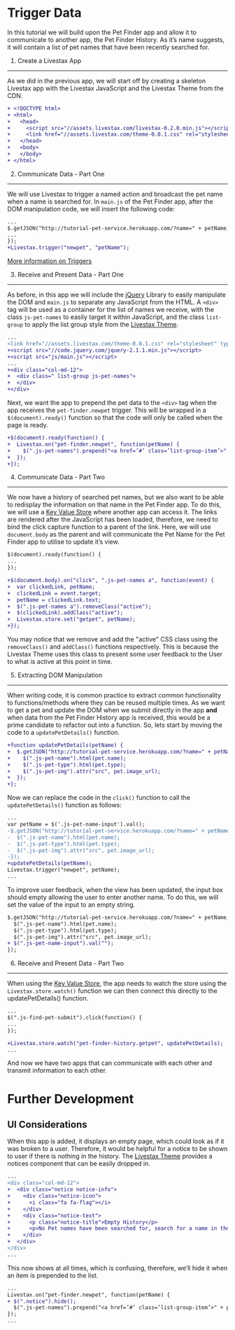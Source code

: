 Trigger Data
===

In this tutorial we will build upon the Pet Finder app and allow it to communicate
to another app, the Pet Finder History. As it’s name suggests, it will contain a
list of pet names that have been recently searched for.

1. Create a Livestax App
---

As we did in the previous app, we will start off by creating a skeleton Livestax
app with the Livestax JavaScript and the Livestax Theme from the CDN.

```diff
+ <!DOCTYPE html>
+ <html>
+   <head>
+     <script src="//assets.livestax.com/livestax-0.2.0.min.js"></script>
+     <link href="//assets.livestax.com/theme-0.0.1.css" rel="stylesheet" type="text/css" media="all">
+   </head>
+   <body>
+   </body>
+ </html>
```

2. Communicate Data - Part One
---

We will use Livestax to trigger a named action and broadcast the pet name when
a name is searched for. In `main.js` of the Pet Finder app, after the DOM
manipulation code, we will insert the following code:

```diff
...
$.getJSON("http://tutorial-pet-service.herokuapp.com/?name=" + petName, function(pet) {
...
});
+Livestax.trigger("newpet", "petName");
```

[More information on Triggers](http://developers.livestax.com/v0.2.0/docs/eventsd#trigger)

3. Receive and Present Data - Part One
---

As before, in this app we will include the [jQuery](http://www.jquery.com) Library to easily manipulate
the DOM and `main.js` to separate any JavaScript from the HTML. A `<div>` tag
will be used as a container for the list of names we receive, with the
class `js-pet-names` to easily target it within JavaScript, and the class
`list-group` to apply the list group style from the
[Livestax Theme](http://livestax.github.io/theme).

```diff
...
<link href="//assets.livestax.com/theme-0.0.1.css" rel="stylesheet" type="text/css" media="all">
+<script src="//code.jquery.com/jquery-2.1.1.min.js"></script>
+<script src="js/main.js"></script>
...
+<div class="col-md-12">
+  <div class=" list-group js-pet-names">
+  </div>
+</div>
```

Next, we want the app to prepend the pet data to the `<div>` tag when the app
receives the `pet-finder.newpet` trigger. This will be wrapped in a
`$(document).ready()` function so that the code will only be called when the
page is ready.

```diff
+$(document).ready(function() {
+  Livestax.on("pet-finder.newpet", function(petName) {
+    $(".js-pet-names").prepend("<a href=’#’ class=’list-group-item’>" + petName + "</a>");
+  });
+});
```

4. Communicate Data - Part Two
---

We now have a history of searched pet names, but we also want to be able to
redisplay the information on that name in the Pet Finder app. To do this, we
will use a [Key Value Store](http://developers.livestax.com/v0.2.0/docs/key-value-store)
where another app can access it. The links are rendered after the JavaScript has
been loaded, therefore, we need to bind the click capture function to a parent
of the link. Here, we will use `document.body` as the parent and will communicate
the Pet Name for the Pet Finder app to utilise to update it’s view.

```diff
$(document).ready(function() {
...
});

+$(document.body).on("click", ".js-pet-names a", function(event) {
+  var clickedLink, petName;
+  clickedLink = event.target;
+  petName = clickedLink.text;
+  $(".js-pet-names a").removeClass("active");
+  $(clickedLink).addClass("active");
+  Livestax.store.set("getpet", petName);
+});
```

You may notice that we remove and add the "active" CSS class using the `removeClass()` and
`addClass()` functions respectively. This is because the Livestax Theme uses this class to
present some user feedback to the User to what is active at this point in time.

5. Extracting DOM Manipulation
---

When writing code, it is common practice to extract common functionality to
functions/methods where they can be reused multiple times. As we want to get a pet and
update the DOM when we submit directly in the app **and** when data from the Pet Finder
History app is received, this would be a prime candidate to refactor out into a function.
So, lets start by moving the code to a `updatePetDetails()` function.

```diff
+function updatePetDetails(petName) {
+  $.getJSON("http://tutorial-pet-service.herokuapp.com/?name=" + petName, function(pet) {
+    $(".js-pet-name").html(pet.name);
+    $(".js-pet-type").html(pet.type);
+    $(".js-pet-img").attr("src", pet.image_url);
+  });
+};
```

Now we can replace the code in the `click()` function to call the `updatePetDetails()` function as follows:

```diff
...
var petName = $('.js-pet-name-input').val();
-$.getJSON("http://tutorial-pet-service.herokuapp.com/?name=" + petName, function(pet) {
-  $(".js-pet-name").html(pet.name);
-  $(".js-pet-type").html(pet.type);
-  $(".js-pet-img").attr("src", pet.image_url);
-});
+updatePetDetails(petName);
Livestax.trigger("newpet", petName);
...
```
To improve user feedback, when the view has been updated, the input box should empty allowing the user
to enter another name. To do this, we will set the value of the input to an empty string.

```diff
$.getJSON("http://tutorial-pet-service.herokuapp.com/?name=" + petName, function(pet) {
  $(".js-pet-name").html(pet.name);
  $(".js-pet-type").html(pet.type);
  $(".js-pet-img").attr("src", pet.image_url);
+ $(".js-pet-name-input").val("");
});
```

6. Receive and Present Data - Part Two
---

When using the [Key Value Store](http://developers.livestax.com/v0.2.0/docs/key-value-store), the app needs to
watch the store using the `Livestax.store.watch()` function we can then connect this directly to the
updatePetDetails() function.

```diff
...
$(".js-find-pet-submit").click(function() {
...
});

+Livestax.store.watch("pet-finder-history.getpet", updatePetDetails);
...
```

And now we have two apps that can communicate with each other and transmit information to each other.

Further Development
===

UI Considerations
---

When this app is added, it displays an empty page, which could look as if it was broken to a
user. Therefore, it would be helpful for a notice to be shown to user if there is nothing in
the history. The [Livestax Theme](http://livestax.github.io/theme/) provides a notices component
that can be easily dropped in.

```diff
...
<div class="col-md-12">
+  <div class="notice notice-info">
+    <div class="notice-icon">
+      <i class="fa fa-flag"></i>
+    </div>
+    <div class="notice-text">
+      <p class="notice-title">Empty History</p>
+      <p>No Pet names have been searched for, search for a name in the Pet Finder App to create a History.</p>
+    </div>
+  </div>
</div>
...
```

This now shows at all times, which is confusing, therefore, we’ll hide it when an item is prepended to the list.

```diff
...
Livestax.on("pet-finder.newpet", function(petName) {
+ $(".notice").hide();
  $(".js-pet-names").prepend("<a href=’#’ class=’list-group-item’>" + petName + "</a>");
});
...
```
